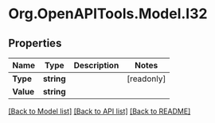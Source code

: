 # Org.OpenAPITools.Model.I32

## Properties

| Name      | Type       | Description | Notes      |
| --------- | ---------- | ----------- | ---------- |
| **Type**  | **string** |             | [readonly] |
| **Value** | **string** |             |

[[Back to Model list]](../README.md#documentation-for-models)
[[Back to API list]](../README.md#documentation-for-api-endpoints)
[[Back to README]](../README.md)
